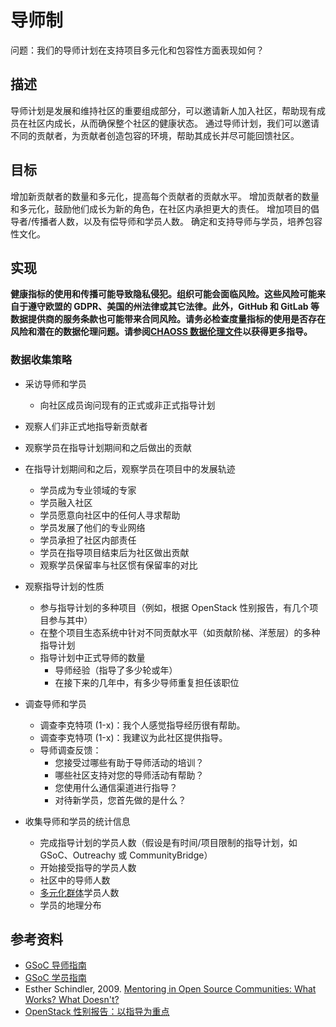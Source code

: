 # 导师制

问题：我们的导师计划在支持项目多元化和包容性方面表现如何？

## 描述

导师计划是发展和维持社区的重要组成部分，可以邀请新人加入社区，帮助现有成员在社区内成长，从而确保整个社区的健康状态。 通过导师计划，我们可以邀请不同的贡献者，为贡献者创造包容的环境，帮助其成长并尽可能回馈社区。

## 目标

增加新贡献者的数量和多元化，提高每个贡献者的贡献水平。 增加贡献者的数量和多元化，鼓励他们成长为新的角色，在社区内承担更大的责任。 增加项目的倡导者/传播者人数，以及有偿导师和学员人数。 确定和支持导师与学员，培养包容性文化。

## 实现

__健康指标的使用和传播可能导致隐私侵犯。组织可能会面临风险。这些风险可能来自于遵守欧盟的 GDPR、美国的州法律或其它法律。此外，GitHub 和 GitLab 等数据提供商的服务条款也可能带来合同风险。请务必检查度量指标的使用是否存在风险和潜在的数据伦理问题。请参阅[CHAOSS 数据伦理文件](https://github.com/chaoss/metrics/tree/main/resources)以获得更多指导。__

### 数据收集策略

- 采访导师和学员
     - 向社区成员询问现有的正式或非正式指导计划

- 观察人们非正式地指导新贡献者

- 观察学员在指导计划期间和之后做出的贡献

- 在指导计划期间和之后，观察学员在项目中的发展轨迹
    - 学员成为专业领域的专家
    - 学员融入社区
    - 学员愿意向社区中的任何人寻求帮助
    - 学员发展了他们的专业网络
    - 学员承担了社区内部责任
    - 学员在指导项目结束后为社区做出贡献
    - 观察学员保留率与社区惯有保留率的对比

- 观察指导计划的性质
    - 参与指导计划的多种项目（例如，根据 OpenStack 性别报告，有几个项目参与其中）
    - 在整个项目生态系统中针对不同贡献水平（如贡献阶梯、洋葱层）的多种指导计划
    - 指导计划中正式导师的数量
        * 导师经验（指导了多少轮或年）
        * 在接下来的几年中，有多少导师重复担任该职位

- 调查导师和学员
    - 调查李克特项 (1-x)：我个人感觉指导经历很有帮助。
    - 调查李克特项 (1-x)：我建议为此社区提供指导。
    - 导师调查反馈：
        * 您接受过哪些有助于导师活动的培训？
        * 哪些社区支持对您的导师活动有帮助？
        * 您使用什么通信渠道进行指导？
        * 对待新学员，您首先做的是什么？

- 收集导师和学员的统计信息
    - 完成指导计划的学员人数（假设是有时间/项目限制的指导计划，如 GSoC、Outreachy 或 CommunityBridge）
    - 开始接受指导的学员人数
    - 社区中的导师人数
    - [多元化群体](https://github.com/chaoss/wg-diversity-inclusion/tree/master/demographic-data)学员人数
    - 学员的地理分布

## 参考资料

- [GSoC 导师指南](https://google.github.io/gsocguides/mentor/)
- [GSoC 学员指南](http://google.github.io/gsocguides/student/)
- Esther Schindler, 2009. [Mentoring in Open Source Communities: What Works? What Doesn't?](https://www.itworld.com/article/2768355/mentoring-in-open-source-communities--what-works--what-doesn-t-.html)
- [OpenStack 性别报告：以指导为重点](https://superuser.openstack.org/wp-content/uploads/2018/06/Gender-Diversity-Analysis-in-the-OpenStack-Community-2018.pdf)


